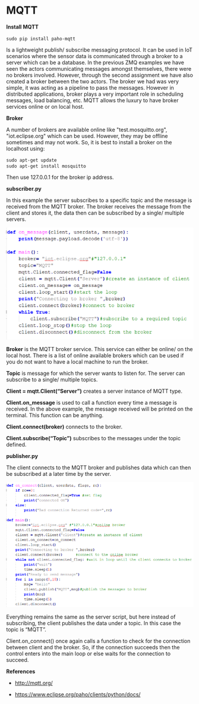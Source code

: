 # MQTT

**Install MQTT**

``sudo pip install paho-mqtt``

Is a lightweight publish/ subscribe messaging protocol. It can be used
in IoT scenarios where the sensor data is communicated through a broker
to a server which can be a database. In the previous ZMQ examples we
have seen the actors communicating messages amongst themselves, there
were no brokers involved. However, through the second assignment we have
also created a broker between the two actors. The broker we had was very
simple, it was acting as a pipeline to pass the messages. However in
distributed applications, broker plays a very important role in
scheduling messages, load balancing, etc. MQTT allows the luxury to have
broker services online or on local host.

**Broker**

A number of brokers are available online like "test.mosquitto.org", "iot.eclipse.org" which can be used. However, they may be offline sometimes and may not work. So, it is best to install a broker on the localhost using:
```
sudo apt-get update
sudo apt-get install mosquitto
```
Then use 127.0.0.1 for the broker ip address.

**subscriber.py**

In this example the server subscribes to a specific topic and the
message is received from the MQTT broker. The broker receives the
message from the client and stores it, the data then can be subscribed
by a single/ multiple servers.

![server.png](server.png)

**Broker** is the MQTT broker service. This service can either be
online/ on the local host. There is a list of online available brokers
which can be used if you do not want to have a local machine to run the
broker.

**Topic** is message for which the server wants to listen for. The
server can subscribe to a single/ multiple topics.

**Client = mqtt.Client(“Server”)** creates a server instance of MQTT
type.

**Client.on\_message** is used to call a function every time a message
is received. In the above example, the message received will be printed
on the terminal. This function can be anything.

**Client.connect(broker)** connects to the broker.

**Client.subscribe(“Topic”)** subscribes to the messages under the topic
defined.

**publisher.py**

The client connects to the MQTT broker and publishes data which can then
be subscribed at a later time by the server.

![client.png](client.png)

Everything remains the same as the server script, but here instead of
subscribing, the client publishes the data under a topic. In this case
the topic is “MQTT”.

Client.on\_connect() once again calls a function to check for the
connection between client and the broker. So, if the connection succeeds
then the control enters into the main loop or else waits for the
connection to succeed.

**References**

-   <http://mqtt.org/>

-   <https://www.eclipse.org/paho/clients/python/docs/>


